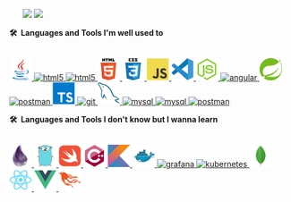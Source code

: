 
<div align="left">
    <ul  href="https://github.com/artking28" style="display: inline-block">
        <li style="display: inline-block">
            <img width="50%" src="https://github-readme-stats.vercel.app/api?username=artking28&show_icons=true&theme=gotham&include_all_commits=true&count_private=true"/>
        </li>
        <li style="display: inline-block">
            <img width="50%" src="https://github-readme-stats.vercel.app/api/top-langs/?username=artking28&layout=compact&langs_count=7&theme=gotham"/>
        </li>
    </ul>
</div>
<div>
    <summary><b>🛠️&nbsp;&nbsp;Languages&nbsp;and&nbsp;Tools&nbsp;I'm&nbsp;well&nbsp;used&nbsp;to</b></summary>
    <br/>
    <p align="left">
        <a href="https://www.java.com/pt-BR/" target="_blank">
            <img src="https://raw.githubusercontent.com/devicons/devicon/master/icons/java/java-original.svg"
                 alt="html5" width="40" height="40"/>
        </a>
        <a href="https://www.jetbrains.com/pt-br/idea/" target="_blank">
            <img src="https://upload.wikimedia.org/wikipedia/commons/9/9c/IntelliJ_IDEA_Icon.svg"
                 alt="html5" width="40" height="40"/>
        </a>
        <a href="https://maven.apache.org/" target="_blank">
            <img src="https://upload.wikimedia.org/wikipedia/commons/7/7e/Apache_Feather_Logo.svg"
                 alt="html5" width="40" height="40"/>
        </a>
        <a href="https://www.w3.org/html/" target="_blank">
            <img src="https://raw.githubusercontent.com/devicons/devicon/master/icons/html5/html5-original-wordmark.svg"
                 alt="html5" width="40" height="40"/>
        </a>
        <a href="https://www.w3schools.com/css/" target="_blank">
            <img src="https://raw.githubusercontent.com/devicons/devicon/master/icons/css3/css3-original-wordmark.svg"
                 alt="css3" width="40" height="40"/>
        </a>
        <a href="https://developer.mozilla.org/en-US/docs/Web/JavaScript" target="_blank">
            <img src="https://raw.githubusercontent.com/devicons/devicon/master/icons/javascript/javascript-original.svg"
                 alt="javascript" width="40" height="40"/>
        </a>
        <a href="https://code.visualstudio.com/" target="_blank">
            <img src="https://raw.githubusercontent.com/devicons/devicon/master/icons/vscode/vscode-original.svg"
                 alt="postman" width="40"
                 height="40"/>
        </a>
        <a href="https://nodejs.org" target="_blank">
            <img src="https://raw.githubusercontent.com/devicons/devicon/master/icons/nodejs/nodejs-original.svg"
                 alt="nodejs" width="40" height="40"/>
        </a>
        <a href="https://angular.io" target="_blank">
            <img src="https://angular.io/assets/images/logos/angular/angular.svg" alt="angular" width="40"
                 height="40"/>
        </a>
        <a href="https://spring.io/projects/spring-boot" target="_blank">
            <img src="https://raw.githubusercontent.com/devicons/devicon/master/icons/spring/spring-original.svg"
                 alt="mongodb" width="40" height="40"/>
        </a>
        <a href="https://postman.com" target="_blank">
            <img src="https://www.vectorlogo.zone/logos/getpostman/getpostman-icon.svg" alt="postman" width="40"
                 height="40"/>
        </a>
        <a href="https://www.typescriptlang.org/" target="_blank">
            <img src="https://raw.githubusercontent.com/devicons/devicon/master/icons/typescript/typescript-original.svg"
                 alt="typescript" width="40" height="40"/>
        </a>
        <a href="https://git-scm.com/" target="_blank">
            <img src="https://www.vectorlogo.zone/logos/git-scm/git-scm-icon.svg" alt="git" width="40" height="40"/>
        </a>
        <a href="https://www.mysql.com/" target="_blank">
            <img src="https://raw.githubusercontent.com/devicons/devicon/master/icons/mysql/mysql-original.svg"
                 alt="mysql" width="40" height="40"/>
        </a>
        <a href="https://www.jetbrains.com/datagrip/" target="_blank">
            <img src="https://upload.wikimedia.org/wikipedia/commons/c/c9/DataGrip.svg"
                 alt="mysql" width="40" height="40"/>
        </a>
        <a href="https://hibernate.org/" target="_blank">
            <img src="https://cdn.worldvectorlogo.com/logos/hibernate.svg"
                 alt="mysql" width="40" height="40"/>
        </a>
        <a href="https://www.apple.com/br/ios/ios-15/" target="_blank">
            <img src="https://upload.wikimedia.org/wikipedia/commons/c/ca/IOS_logo.svg" alt="postman" width="40"
                 height="40"/>
        </a>
    </p>
</div>
<div>
    <summary><b>🛠️&nbsp;&nbsp;Languages&nbsp;and&nbsp;Tools&nbsp;I&nbsp;don't&nbsp;know&nbsp;but&nbsp;I&nbsp;wanna&nbsp;learn</b>
    </summary>
    <br/>
    <p align="left">
        <a href="https://elixir-lang.org/" target="_blank">
            <img src="https://raw.githubusercontent.com/devicons/devicon/master/icons/elixir/elixir-original.svg"
                 alt="html5" width="40" height="40"/>
        </a>
        <a href="https://go.dev/" target="_blank">
            <img src="https://raw.githubusercontent.com/devicons/devicon/master/icons/go/go-original.svg"
                 alt="html5" width="40" height="40"/>
        </a>
        <a href="https://developer.apple.com/swift/" target="_blank">
            <img src="https://raw.githubusercontent.com/devicons/devicon/master/icons/swift/swift-original.svg"
                 alt="mongodb" width="40" height="40"/>
        </a>
        <a href="https://www.w3schools.com/cpp/" target="_blank">
            <img src="https://raw.githubusercontent.com/devicons/devicon/master/icons/cplusplus/cplusplus-original.svg"
                 alt="cplusplus" width="40" height="40"/>
        </a>
        <a href="https://developer.android.com/kotlin/learn?hl=pt-br" target="_blank">
            <img src="https://raw.githubusercontent.com/devicons/devicon/master/icons/kotlin/kotlin-original.svg"
                 alt="mongodb" width="40" height="40"/>
        </a>
        <a href="https://www.docker.com/" target="_blank">
            <img src="https://raw.githubusercontent.com/devicons/devicon/master/icons/docker/docker-original.svg"
                 alt="docker" width="40" height="40"/>
        </a>
        <a href="https://grafana.com" target="_blank">
            <img src="https://www.vectorlogo.zone/logos/grafana/grafana-icon.svg" alt="grafana" width="40" height="40"/>
        </a>
        <a href="https://kubernetes.io" target="_blank">
            <img src="https://www.vectorlogo.zone/logos/kubernetes/kubernetes-icon.svg" alt="kubernetes" width="40"
                 height="40"/>
        </a>
        <a href="https://www.mongodb.com/" target="_blank">
            <img src="https://raw.githubusercontent.com/devicons/devicon/master/icons/mongodb/mongodb-original.svg"
                 alt="mongodb" width="40" height="40"/>
        </a>
        <a href="https://reactnative.dev/" target="_blank">
            <img src="https://raw.githubusercontent.com/devicons/devicon/master/icons/react/react-original.svg"
                 alt="mongodb" width="40" height="40"/>
        </a>
        <a href="https://vuejs.org/" target="_blank">
            <img src="https://raw.githubusercontent.com/devicons/devicon/master/icons/vuejs/vuejs-original.svg"
                 alt="mongodb" width="40" height="40"/>
        </a>
        <a href="https://www.phoenixframework.org/" target="_blank">
            <img src="https://raw.githubusercontent.com/devicons/devicon/master/icons/phoenix/phoenix-original.svg"
                 alt="mongodb" width="40" height="40"/>
        </a>
    </p>
</div>
